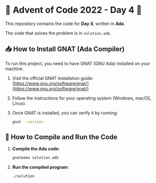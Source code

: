 # 🎄 Advent of Code 2022 - Day 4 🎄

This repository contains the code for **Day 4**, written in **Ada**.

The code that solves the problem is in `solution.adb`.

## 📥 How to Install GNAT (Ada Compiler)

To run this project, you need to have GNAT (GNU Ada) installed on your machine.

1. Visit the official GNAT installation guide:  
   [https://www.gnu.org/software/gnat/](https://www.gnu.org/software/gnat/)

2. Follow the instructions for your operating system (Windows, macOS, Linux).

3. Once GNAT is installed, you can verify it by running:

   ```bash
   gnat --version
   ```

## 🚀 How to Compile and Run the Code

1. **Compile the Ada code**:
   
   ```bash
   gnatmake solution.adb
   ```

2. **Run the compiled program**:

   ```bash
   ./solution
   ```